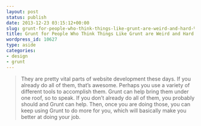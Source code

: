 ```yaml
---
layout: post
status: publish
date: 2013-12-23 03:15:12+00:00
slug: grunt-for-people-who-think-things-like-grunt-are-weird-and-hard-%e2%97%86-24-ways
title: Grunt for People Who Think Things Like Grunt are Weird and Hard ◆ 24 ways
wordpress_id: 10627
type: aside
categories:
- design
- grunt
---
```


> 
  
> 
> They are pretty vital parts of website development these days. If you already do all of them, that’s awesome. Perhaps you use a variety of different tools to accomplish them. Grunt can help bring them under one roof, so to speak. If you don’t already do all of them, you probably should and Grunt can help. Then, once you are doing those, you can keep using Grunt to do more for you, which will basically make you better at doing your job.
> 
> 




